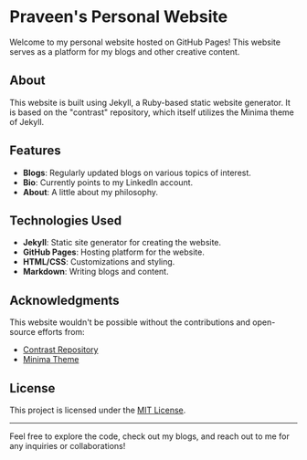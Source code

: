 # Praveen's Personal Website

Welcome to my personal website hosted on GitHub Pages! This website serves as a platform for my blogs and other creative content.

## About

This website is built using Jekyll, a Ruby-based static website generator. It is based on the "contrast" repository, which itself utilizes the Minima theme of Jekyll.

## Features

- **Blogs**: Regularly updated blogs on various topics of interest.
- **Bio**: Currently points to my LinkedIn account.
- **About**: A little about my philosophy.

## Technologies Used

- **Jekyll**: Static site generator for creating the website.
- **GitHub Pages**: Hosting platform for the website.
- **HTML/CSS**: Customizations and styling.
- **Markdown**: Writing blogs and content.


## Acknowledgments

This website wouldn't be possible without the contributions and open-source efforts from:

- [Contrast Repository](https://github.com/niklasbuschmann/contrast)
- [Minima Theme](https://github.com/jekyll/minima)

## License

This project is licensed under the [MIT License](LICENSE).

---

Feel free to explore the code, check out my blogs, and reach out to me for any inquiries or collaborations!



